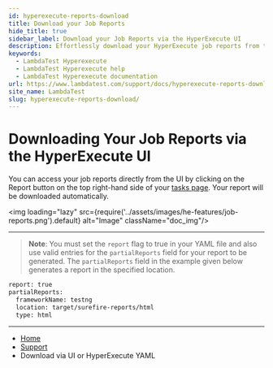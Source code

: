 ```yaml
---
id: hyperexecute-reports-download
title: Download your Job Reports
hide_title: true
sidebar_label: Download your Job Reports via the HyperExecute UI
description: Effortlessly download your HyperExecute job reports from the UI. Click the Report button on the top right-hand side of your tasks page. .
keywords:
  - LambdaTest Hyperexecute
  - LambdaTest Hyperexecute help
  - LambdaTest Hyperexecute documentation
url: https://www.lambdatest.com/support/docs/hyperexecute-reports-download/
site_name: LambdaTest
slug: hyperexecute-reports-download/
---
```


<script type="application/ld+json"
      dangerouslySetInnerHTML={{ __html: JSON.stringify({
       "@context": "https://schema.org",
        "@type": "BreadcrumbList",
        "itemListElement": [{
          "@type": "ListItem",
          "position": 1,
          "name": "Home",
          "item": "https://www.lambdatest.com"
        },{
          "@type": "ListItem",
          "position": 2,
          "name": "Support",
          "item": "https://www.lambdatest.com/support/docs/"
        },{
          "@type": "ListItem",
          "position": 3,
          "name": "HyperExecute Concepts",
          "item": "https://www.lambdatest.com/support/docs/hyperexecute-reports-download/"
        }]
      })
    }}
></script>

# Downloading Your Job Reports via the HyperExecute UI 

You can access your job reports directly from the UI by clicking on the Report button on the top right-hand side of your [tasks page](/support/docs/hyperexecute-guided-walkthrough/#hyperexecute-tasks-page). Your report will be downloaded automatically.


<img loading="lazy" src={require('../assets/images/he-features/job-reports.png').default} alt="Image"  className="doc_img"/>

***

> **Note**: You must set the `report` flag to true in your YAML file and also use valid entries for the `partialReports` field for your report to be generated. The `partialReports` field in the example given below generates a report in the specified location. 

```bash
report: true
partialReports:
  frameworkName: testng
  location: target/surefire-reports/html
  type: html
```

***

<nav aria-label="breadcrumbs">
  <ul className="breadcrumbs">
    <li className="breadcrumbs__item">
      <a className="breadcrumbs__link" target="_self" href="https://www.lambdatest.com">
        Home
      </a>
    </li>
    <li className="breadcrumbs__item">
      <a className="breadcrumbs__link" target="_self" href="https://www.lambdatest.com/support/docs/">
        Support
      </a>
    </li>
    <li className="breadcrumbs__item breadcrumbs__item--active">
      <span className="breadcrumbs__link">
        Download via UI or HyperExecute YAML 
      </span>
    </li>
  </ul>
</nav>
